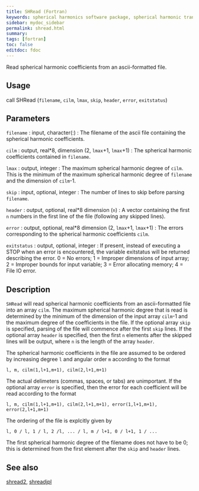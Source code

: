 ```yaml
---
title: SHRead (Fortran)
keywords: spherical harmonics software package, spherical harmonic transform, legendre functions, multitaper spectral analysis, fortran, Python, gravity, magnetic field
sidebar: mydoc_sidebar
permalink: shread.html
summary:
tags: [fortran]
toc: false
editdoc: fdoc
---
```


Read spherical harmonic coefficients from an ascii-formatted file.

## Usage

call SHRead (`filename`, `cilm`, `lmax`, `skip`, `header`, `error`, `exitstatus`)

## Parameters

`filename` : input, character(:)
:   The filename of the ascii file containing the spherical harmonic coefficients.

`cilm` : output, real\*8, dimension (2, `lmax`+1, `lmax`+1)
:   The spherical harmonic coefficients contained in `filename`.

`lmax` : output, integer
:   The maximum spherical harmonic degree of `cilm`. This is the minimum of the maximum spherical harmonic degree of `filename` and the dimension of `cilm`-1.

`skip` : input, optional, integer
:   The number of lines to skip before parsing `filename`.

`header` : output, optional, real\*8 dimension (`n`)
:   A vector containing the first `n` numbers in the first line of the file (following any skipped lines). 

`error` : output, optional, real\*8 dimension (2, `lmax`+1, `lmax`+1)
:   The errors corresponding to the spherical harmonic coefficients `cilm`.

`exitstatus` : output, optional, integer
:   If present, instead of executing a STOP when an error is encountered, the variable exitstatus will be returned describing the error. 0 = No errors; 1 = Improper dimensions of input array; 2 = Improper bounds for input variable; 3 = Error allocating memory; 4 = File IO error.

## Description

`SHRead` will read spherical harmonic coefficients from an ascii-formatted file into an array `cilm`. The maximum spherical harmonic degree that is read is determined by the minimum of the dimension of the input array `cilm`-1 and the maximum degree of the coefficients in the file. If the optional array `skip` is specified, parsing of the file will commence after the first `skip` lines. If the optional array `header` is specified, then the first `n` elements after the skipped lines will be output, where `n` is the length of the array `header`.

The spherical harmonic coefficients in the file are assumed to be ordered by increasing degree `l` and angular order `m` according to the format

`l, m, cilm(1,l+1,m+1), cilm(2,l+1,m+1)`

The actual delimeters (commas, spaces, or tabs) are unimportant. If the optional array `error` is specified, then the error for each coefficient will be read according to the format

`l, m, cilm(1,l+1,m+1), cilm(2,l+1,m+1), error(1,l+1,m+1), error(2,l+1,m+1)`

The ordering of the file is explcitly given by

`l, 0 / l, 1 / l, 2 /l, ... / l, m / l+1, 0 / l+1, 1 / ...`

The first spherical harmonic degree of the filename does not have to be 0; this is determined from the first element after the `skip` and `header` lines.

## See also

[shread2](shread2.html), [shreadjpl](shreadjpl.html)
